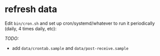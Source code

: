 # refresh data

Edit `bin/cron.sh` and set up cron/systemd/whatever to run it periodically
(daily, 4 times daily, etc):

*TODO:*
* add `data/crontab.sample` and `data/post-receive.sample`
